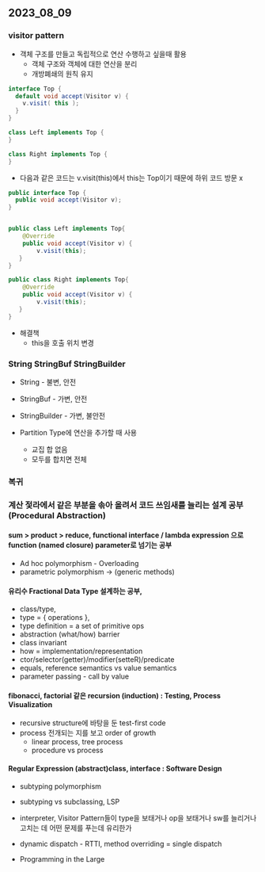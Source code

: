 ## 2023_08_09

### visitor pattern
* 객체 구조를 만들고 독립적으로 연산 수행하고 싶을때 활용
  * 객체 구조와 객체에 대한 연산을 분리
  * 개방폐쇄의 원칙 유지  
```java
interface Top {
  default void accept(Visitor v) {
    v.visit( this );
  }
}

class Left implements Top {
}

class Right implements Top {
}
```
* 다음과 같은 코드는 v.visit(this)에서 this는 Top이기 때문에 하위 코드 방문 x
```java
public interface Top {
  public void accept(Visitor v);
}


public class Left implements Top{
    @Override
    public void accept(Visitor v) {
        v.visit(this);
   }
}

public class Right implements Top{
    @Override
    public void accept(Visitor v) {
        v.visit(this);
   }
}
```
* 해결책
  * this을 호출 위치 변경

### String StringBuf StringBuilder
* String - 불변, 안전
* StringBuf - 가변, 안전
* StringBuilder - 가변, 불안전

* Partition Type에 연산을 추가할 때 사용
  * 교집 합 없음
  * 모두를 합치면 전체


### 복귀
### 계산 젗라에서 같은 부분을 솎아 올려서 코드 쓰임새를 늘리는 설계 공부 (Procedural Abstraction) 
#### sum > product > reduce, functional interface / lambda expression 으로 function (named closure) parameter로 넘기는 공부
  * Ad hoc polymorphism - Overloading
  * parametric polymorphism -> (generic methods)
#### 유리수 Fractional Data Type 설계하는 공부, 
  * class/type, 
  * type = { operations }, 
  * type definition = a set of primitive ops
  * abstraction (what/how) barrier
  * class invariant
  * how = implementation/representation
  * ctor/selector(getter)/modifier(setteR)/predicate 
  * equals, reference semantics vs value semantics
  * parameter passing - call by value
#### fibonacci, factorial 같은 recursion (induction) : Testing, Process Visualization
  * recursive structure에 바탕을 둔 test-first code
  * process 전개되는 지를 보고 order of growth
    * linear process, tree process
    * procedure vs process
#### Regular Expression (abstract)class, interface : Software Design
  * subtyping polymorphism
  * subtyping vs subclassing, LSP
  * interpreter, Visitor Pattern들이 type을 보태거나 op을 보태거나 sw를 늘리거나 고치는 데 어떤 문제를 푸는데 유리한가
  * dynamic dispatch - RTTI, method overriding = single dispatch

* Programming in the Large